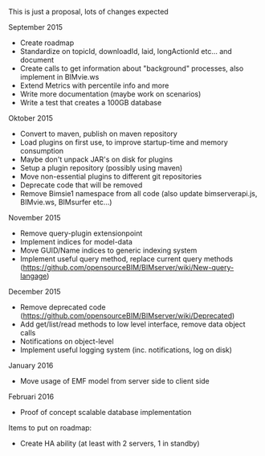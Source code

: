 This is just a proposal, lots of changes expected

September 2015
- Create roadmap
- Standardize on topicId, downloadId, laid, longActionId etc... and document
- Create calls to get information about "background" processes, also implement in BIMvie.ws
- Extend Metrics with percentile info and more
- Write more documentation (maybe work on scenarios)
- Write a test that creates a 100GB database

Oktober 2015
- Convert to maven, publish on maven repository
- Load plugins on first use, to improve startup-time and memory consumption
- Maybe don't unpack JAR's on disk for plugins
- Setup a plugin repository (possibly using maven)
- Move non-essential plugins to different git repositories
- Deprecate code that will be removed
- Remove Bimsie1 namespace from all code (also update bimserverapi.js, BIMvie.ws, BIMsurfer etc...)

November 2015
- Remove query-plugin extensionpoint
- Implement indices for model-data
- Move GUID/Name indices to generic indexing system
- Implement useful query method, replace current query methods (https://github.com/opensourceBIM/BIMserver/wiki/New-query-langage)

December 2015
- Remove deprecated code (https://github.com/opensourceBIM/BIMserver/wiki/Deprecated)
- Add get/list/read methods to low level interface, remove data object calls
- Notifications on object-level
- Implement useful logging system (inc. notifications, log on disk)

January 2016
- Move usage of EMF model from server side to client side

Februari 2016
- Proof of concept scalable database implementation

Items to put on roadmap:
- Create HA ability (at least with 2 servers, 1 in standby)